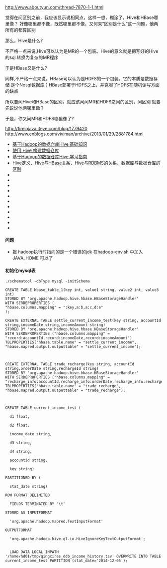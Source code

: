 http://www.aboutyun.com/thread-7870-1-1.html

觉得在问区别之前，我应该显示说相同点，这样一想，糊涂了，Hive和HBase哪里像？
好像哪里都不像，既然哪里都不像，又何来“区别是什么”这一问题，他两所有的都算区别

那么，Hive是什么?

  不严格一点来说,Hive可以认为是MR的一个包装。Hive的意义就是把写好的Hive的sql
转换为复杂的MR程序

于是HBase又是什么?

  同样,不严格一点来说，HBase可以认为是HDFS的一个包装。它的本质是数据存储
是个Nosql数据库；HBase部署于HDFS之上，并克服了HDFS在随机读写方面的缺点

所以要问Hive和HBase的区别，就应该问问MR和HDFS之间的区别，问区别
就要先说说他两哪里像？

于是，你又问MR和HDFS哪里像了?

http://fireinjava.iteye.com/blog/1779420
http://www.cnblogs.com/viviman/archive/2013/01/29/2881784.html


- [基于Hadoop的数据仓库Hive 基础知识]()
- [使用 Hive 构建数据仓库](http://www.ibm.com/developerworks/cn/data/library/bd-hivewarehouse/)
- [基于Hadoop的数据仓库Hive 学习指南](http://blog.csdn.net/achuo/article/details/51332214)
- [Hive定义、Hive与HBase关系、Hive与RDBMS的关系、数据库与数据仓库的区别](http://blog.csdn.net/u012110719/article/details/48690189)
- []()
- []()
- []()
- []()
- []()
- []()
- []()
- []()
- []()
- []()
- []()




####  问题

- 报 hadoop执行时指向的是一个错误的jdk  在hadoop-env.sh 中加入JAVA_HOME 可以了



#### 初始化mysql表

````shel
./schematool -dbType mysql -initSchema
````






````
CREATE TABLE hbase_table_1(key int, value1 string, value2 int, value3 int) 
STORED BY 'org.apache.hadoop.hive.hbase.HBaseStorageHandler'
WITH SERDEPROPERTIES (
"hbase.columns.mapping" = ":key,a:b,a:c,d:e"
);

CREATE EXTERNAL TABLE settle_current_income_test(key string, accountId string,incomeDate string,incomeAmount string) 
STORED BY 'org.apache.hadoop.hive.hbase.HBaseStorageHandler'
WITH SERDEPROPERTIES ("hbase.columns.mapping" = "record:accountId,record:incomeDate,record:incomeAmount")
TBLPROPERTIES("hbase.table.name" = "settle_current_income", "hbase.mapred.output.outputtable" = "settle_current_income");



CREATE EXTERNAL TABLE trade_recharge(key string, accountId string,orderDate string,rechargeId string) 
STORED BY 'org.apache.hadoop.hive.hbase.HBaseStorageHandler'
WITH SERDEPROPERTIES ("hbase.columns.mapping" = "recharge_info:accountId,recharge_info:orderDate,recharge_info:rechargeId")
TBLPROPERTIES("hbase.table.name" = "trade_recharge", "hbase.mapred.output.outputtable" = "trade_recharge");



CREATE TABLE current_income_test (

  d1 float,

  d2 float,

  income_date string,

  d3 string,

  d4 string,

  accountid string,

  key string)

PARTITIONED BY (

  stat_date string)

ROW FORMAT DELIMITED

  FIELDS TERMINATED BY '\t'

STORED AS INPUTFORMAT

  'org.apache.hadoop.mapred.TextInputFormat'

OUTPUTFORMAT

  'org.apache.hadoop.hive.ql.io.HiveIgnoreKeyTextOutputFormat';


  LOAD DATA LOCAL INPATH '/home/hd01/tmp/qingxires_ddb_income_history.tsv' OVERWRITE INTO TABLE current_income_test PARTITION (stat_date='2014-12-05');
````

